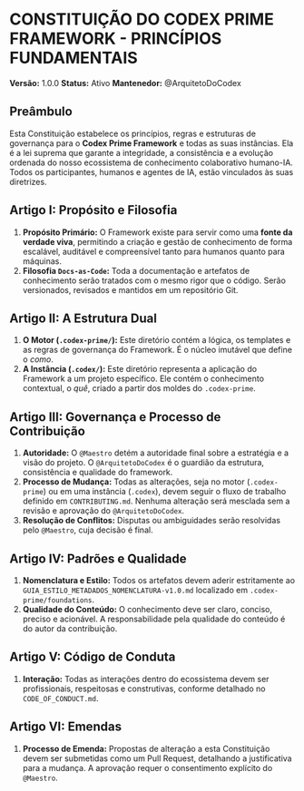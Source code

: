 # CONSTITUIÇÃO DO CODEX PRIME FRAMEWORK - PRINCÍPIOS FUNDAMENTAIS

**Versão:** 1.0.0
**Status:** Ativo
**Mantenedor:** @ArquitetoDoCodex

## Preâmbulo

Esta Constituição estabelece os princípios, regras e estruturas de governança para o **Codex Prime Framework** e todas as suas instâncias. Ela é a lei suprema que garante a integridade, a consistência e a evolução ordenada do nosso ecossistema de conhecimento colaborativo humano-IA. Todos os participantes, humanos e agentes de IA, estão vinculados às suas diretrizes.

## Artigo I: Propósito e Filosofia

1.  **Propósito Primário:** O Framework existe para servir como uma **fonte da verdade viva**, permitindo a criação e gestão de conhecimento de forma escalável, auditável e compreensível tanto para humanos quanto para máquinas.
2.  **Filosofia `Docs-as-Code`:** Toda a documentação e artefatos de conhecimento serão tratados com o mesmo rigor que o código. Serão versionados, revisados e mantidos em um repositório Git.

## Artigo II: A Estrutura Dual

1.  **O Motor (`.codex-prime/`):** Este diretório contém a lógica, os templates e as regras de governança do Framework. É o núcleo imutável que define o *como*.
2.  **A Instância (`.codex/`):** Este diretório representa a aplicação do Framework a um projeto específico. Ele contém o conhecimento contextual, o *quê*, criado a partir dos moldes do `.codex-prime`.

## Artigo III: Governança e Processo de Contribuição

1.  **Autoridade:** O `@Maestro` detém a autoridade final sobre a estratégia e a visão do projeto. O `@ArquitetoDoCodex` é o guardião da estrutura, consistência e qualidade do framework.
2.  **Processo de Mudança:** Todas as alterações, seja no motor (`.codex-prime`) ou em uma instância (`.codex`), devem seguir o fluxo de trabalho definido em `CONTRIBUTING.md`. Nenhuma alteração será mesclada sem a revisão e aprovação do `@ArquitetoDoCodex`.
3.  **Resolução de Conflitos:** Disputas ou ambiguidades serão resolvidas pelo `@Maestro`, cuja decisão é final.

## Artigo IV: Padrões e Qualidade

1.  **Nomenclatura e Estilo:** Todos os artefatos devem aderir estritamente ao `GUIA_ESTILO_METADADOS_NOMENCLATURA-v1.0.md` localizado em `.codex-prime/foundations`.
2.  **Qualidade do Conteúdo:** O conhecimento deve ser claro, conciso, preciso e acionável. A responsabilidade pela qualidade do conteúdo é do autor da contribuição.

## Artigo V: Código de Conduta

1.  **Interação:** Todas as interações dentro do ecossistema devem ser profissionais, respeitosas e construtivas, conforme detalhado no `CODE_OF_CONDUCT.md`.

## Artigo VI: Emendas

1.  **Processo de Emenda:** Propostas de alteração a esta Constituição devem ser submetidas como um Pull Request, detalhando a justificativa para a mudança. A aprovação requer o consentimento explícito do `@Maestro`.